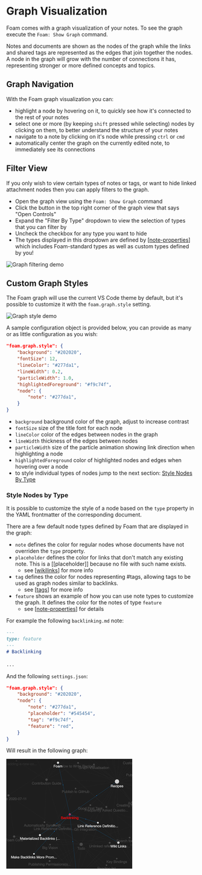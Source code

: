 # Graph Visualization

Foam comes with a graph visualization of your notes.
To see the graph execute the `Foam: Show Graph` command.

Notes and documents are shown as the nodes of the graph while the links and shared tags are represented as the edges that join together the nodes. A node in the graph will grow with the number of connections it has, representing stronger or more defined concepts and topics.

## Graph Navigation

With the Foam graph visualization you can:

- highlight a node by hovering on it, to quickly see how it's connected to the rest of your notes
- select one or more (by keeping `shift` pressed while selecting) nodes by clicking on them, to better understand the structure of your notes
- navigate to a note by clicking on it's node while pressing `ctrl` or `cmd`
- automatically center the graph on the currently edited note, to immediately see its connections

## Filter View

If you only wish to view certain types of notes or tags, or want to hide linked attachment nodes then you can apply filters to the graph.

- Open the graph view using the `Foam: Show Graph` command
- Click the button in the top right corner of the graph view that says "Open Controls"
- Expand the "Filter By Type" dropdown to view the selection of types that you can filter by
- Uncheck the checkbox for any type you want to hide
- The types displayed in this dropdown are defined by [[note-properties]] which includes Foam-standard types as well as custom types defined by you!

![Graph filtering demo](../../assets/images/graph-filter.gif)

## Custom Graph Styles

The Foam graph will use the current VS Code theme by default, but it's possible to customize it with the `foam.graph.style` setting.

![Graph style demo](../../assets/images/graph-style.gif)

A sample configuration object is provided below, you can provide as many or as little configuration as you wish:

```json
"foam.graph.style": {
    "background": "#202020",
    "fontSize": 12,
    "lineColor": "#277da1",
    "lineWidth": 0.2,
    "particleWidth": 1.0,
    "highlightedForeground": "#f9c74f",
    "node": {
        "note": "#277da1",
    }
}
```

- `background` background color of the graph, adjust to increase contrast
- `fontSize` size of the title font for each node
- `lineColor` color of the edges between nodes in the graph
- `lineWidth` thickness of the edges between nodes
- `particleWidth` size of the particle animation showing link direction when highlighting a node
- `highlightedForeground` color of highlighted nodes and edges when hovering over a node
- to style individual types of nodes jump to the next section: [Style Nodes By Type](#style-nodes-by-type)

### Style Nodes by Type

It is possible to customize the style of a node based on the `type` property in the YAML frontmatter of the corresponding document.

There are a few default node types defined by Foam that are displayed in the graph:

- `note` defines the color for regular nodes whose documents have not overriden the `type` property.
- `placeholder` defines the color for links that don't match any existing note. This is a [[placeholder]] because no file with such name exists.
  - see [[wikilinks]] for more info <!--NOTE: this placeholder link should NOT have an associated file. This is to demonstrate the custom coloring-->
- `tag` defines the color for nodes representing #tags, allowing tags to be used as graph nodes similar to backlinks.
  - see [[tags]] for more info
- `feature` shows an example of how you can use note types to customize the graph. It defines the color for the notes of type `feature`
  - see [[note-properties]] for details

For example the following `backlinking.md` note:

```markdown
---
type: feature
---
# Backlinking

...
```

And the following `settings.json`:

```json
"foam.graph.style": {
    "background": "#202020",
    "node": {
        "note": "#277da1",
        "placeholder": "#545454",
        "tag": "#f9c74f",
        "feature": "red",
    }
}
```

Will result in the following graph:

![Style node by type](../../assets/images/style-node-by-type.png)

[//begin]: # "Autogenerated link references for markdown compatibility"
[note-properties]: note-properties.md "Note Properties"
[wikilinks]: wikilinks.md "Wikilinks"
[tags]: tags.md "Tags"
[//end]: # "Autogenerated link references"
